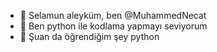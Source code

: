 - 👋 Selamun aleyküm, ben @MuhammedNecat
- 👀 Ben python ile kodlama yapmayı seviyorum 
- 🌱 Şuan da öğrendiğim şey python

<!---
MuhammedNecat/MuhammedNecat is a ✨ special ✨ repository because its `README.md` (this file) appears on your GitHub profile.
You can click the Preview link to take a look at your changes.
--->
